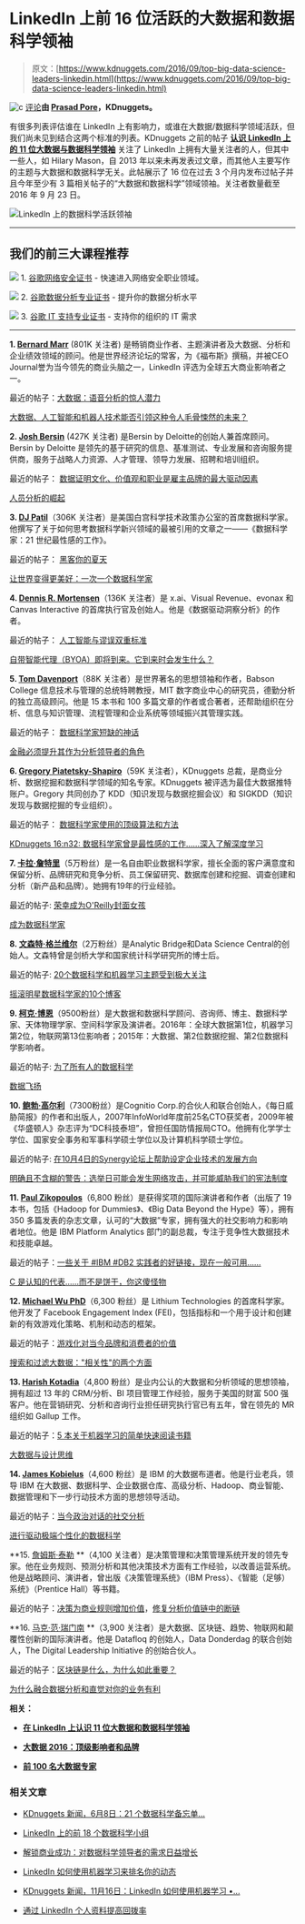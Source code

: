 # LinkedIn 上前 16 位活跃的大数据和数据科学领袖

> 原文：[https://www.kdnuggets.com/2016/09/top-big-data-science-leaders-linkedin.html](https://www.kdnuggets.com/2016/09/top-big-data-science-leaders-linkedin.html)

![c](../Images/3d9c022da2d331bb56691a9617b91b90.png) [评论](#comments)**由 [Prasad Pore](https://www.linkedin.com/in/prasadpore "Prasad Pore 的帖子")，KDnuggets。**

有很多列表评估谁在 LinkedIn 上有影响力，或谁在大数据/数据科学领域活跃，但我们尚未见到结合这两个标准的列表。KDnuggets 之前的帖子 [**认识 LinkedIn 上的 11 位大数据与数据科学领袖**](/2016/05/10-big-data-data-science-leaders-linkedin.html) 关注了 LinkedIn 上拥有大量关注者的人，但其中一些人，如 Hilary Mason，自 2013 年以来未再发表过文章，而其他人主要写作的主题与大数据和数据科学无关。此帖展示了 16 位在过去 3 个月内发布过帖子并且今年至少有 3 篇相关帖子的“大数据和数据科学”领域领袖。关注者数量截至 2016 年 9 月 23 日。

![LinkedIn 上的数据科学活跃领袖](../Images/87c6aa4ea2f75e621e9fc4f00b2b637d.png)

* * *

## 我们的前三大课程推荐

![](../Images/0244c01ba9267c002ef39d4907e0b8fb.png) 1\. [谷歌网络安全证书](https://www.kdnuggets.com/google-cybersecurity) - 快速进入网络安全职业领域。

![](../Images/e225c49c3c91745821c8c0368bf04711.png) 2\. [谷歌数据分析专业证书](https://www.kdnuggets.com/google-data-analytics) - 提升你的数据分析水平

![](../Images/0244c01ba9267c002ef39d4907e0b8fb.png) 3\. [谷歌 IT 支持专业证书](https://www.kdnuggets.com/google-itsupport) - 支持你的组织的 IT 需求

* * *

**1\. [Bernard Marr](https://www.linkedin.com/in/bernardmarr)** (801K 关注者) 是畅销商业作者、主题演讲者及大数据、分析和企业绩效领域的顾问。他是世界经济论坛的常客，为《福布斯》撰稿，并被CEO Journal誉为当今领先的商业头脑之一，LinkedIn 评选为全球五大商业影响者之一。

最近的帖子：[大数据：语音分析的惊人潜力](https://www.linkedin.com/pulse/big-data-mind-blowing-potential-voice-analytics-bernard-marr?trk=mp-reader-card)

[大数据、人工智能和机器人技术能否引领这种令人毛骨悚然的未来？](https://www.linkedin.com/pulse/could-big-data-ai-robotics-lead-spine-chilling-future-bernard-marr?trk=mp-reader-card)

**2\. [Josh Bersin](https://www.linkedin.com/in/bersin)** (427K 关注者) 是Bersin by Deloitte的创始人兼首席顾问。Bersin by Deloitte 是领先的基于研究的信息、基准测试、专业发展和咨询服务提供商，服务于战略人力资源、人才管理、领导力发展、招聘和培训组织。

最近的帖子： [数据证明文化、价值观和职业是雇主品牌的最大驱动因素](https://www.linkedin.com/pulse/culture-values-career-opportunities-biggest-drivers-your-josh-bersin?trk=prof-post)

[人员分析的崛起](https://www.linkedin.com/pulse/people-analytics-takes-off-josh-bersin?trk=mp-reader-card)

**3\. [DJ Patil](https://www.linkedin.com/in/dpatil)**（306K 关注者）是美国白宫科学技术政策办公室的首席数据科学家。他撰写了关于如何思考数据科学新兴领域的最被引用的文章之一——《数据科学家：21 世纪最性感的工作》。

最近的帖子： [黑客你的夏天](https://www.linkedin.com/pulse/20140407193958-4933865-hack-your-summer?trk=mp-reader-card)

[让世界变得更美好：一次一个数据科学家](https://www.linkedin.com/pulse/20140311192458-4933865-making-the-world-better-one-data-scientist-at-a-time?trk=mp-reader-card)

**4\. [Dennis R. Mortensen](https://www.linkedin.com/in/dennismortensen)**（136K 关注者）是 x.ai、Visual Revenue、evonax 和 Canvas Interactive 的首席执行官及创始人。他是《数据驱动洞察分析》的作者。

最近的帖子： [人工智能与谬误双重标准](https://www.linkedin.com/pulse/ai-fallibility-double-standard-dennis-r-mortensen?trk=prof-post)

[自带智能代理（BYOA）即将到来。它到来时会发生什么？](https://www.linkedin.com/pulse/bring-your-own-intelligent-agent-byoa-coming-what-when-mortensen?trk=prof-post)

**5. [Tom Davenport](https://www.linkedin.com/in/davenporttom)**（88K 关注者）是世界著名的思想领袖和作者，Babson College 信息技术与管理的总统特聘教授，MIT 数字商业中心的研究员，德勤分析的独立高级顾问。他是 15 本书和 100 多篇文章的作者或合著者，还帮助组织在分析、信息与知识管理、流程管理和企业系统等领域振兴其管理实践。

最近的帖子： [数据科学家短缺的神话](https://www.linkedin.com/pulse/myth-data-scientist-shortage-tom-davenport?trk=mp-reader-card)

[金融必须提升其作为分析领导者的角色](https://www.linkedin.com/pulse/finance-must-ramp-up-role-analytics-leader-tom-davenport?trk=mp-reader-card)

**6\. [Gregory Piatetsky-Shapiro](https://www.linkedin.com/in/gpiatetsky)**（59K 关注者），KDnuggets 总裁，是商业分析、数据挖掘和数据科学领域的知名专家。KDnuggets 被评选为最佳大数据推特账户。Gregory 共同创办了 KDD（知识发现与数据挖掘会议）和 SIGKDD（知识发现与数据挖掘的专业组织）。

最近的帖子： [数据科学家使用的顶级算法和方法](https://www.linkedin.com/pulse/top-algorithms-methods-used-data-scientists-gregory-piatetsky-shapiro?trk=mp-author-card)

[KDnuggets 16:n32: 数据科学家曾是最性感的工作……深入了解深度学习](https://www.linkedin.com/pulse/kdnuggets-16n32-data-scientist-sexiest-job-until-up-gregory?trk=mp-reader-card)

**7\. [卡拉·詹特里](https://www.linkedin.com/in/datanerd13)**（5万粉丝）是一名自由职业数据科学家，擅长全面的客户满意度和保留分析、品牌研究和竞争分析、员工保留研究、数据库创建和挖掘、调查创建和分析（新产品和品牌）。她拥有19年的行业经验。

最近的帖子: [荣幸成为O'Reilly封面女孩](https://www.linkedin.com/pulse/honored-oreilly-cover-girl-carla-gentry?trk=mp-reader-card)

[成为数据科学家](https://www.linkedin.com/pulse/being-data-scientist-carla-gentry?trk=mp-reader-card)

**8. [文森特·格兰维尔](https://www.linkedin.com/in/vincentg)**（2万粉丝）是Analytic Bridge和Data Science Central的创始人。文森特曾是剑桥大学和国家统计科学研究所的博士后。

最近的帖子: [20个数据科学和机器学习主题受到极大关注](https://www.linkedin.com/pulse/20-data-science-ml-topics-getting-big-traction-vincent-granville?trk=mp-reader-card)

[摇滚明星数据科学家的10个博客](https://www.linkedin.com/pulse/10-blogs-from-rock-star-data-scientists-vincent-granville?trk=mp-reader-card)

**9\. [柯克·博恩](https://www.linkedin.com/in/kirkdborne)**（9500粉丝）是大数据和数据科学顾问、咨询师、博主、数据科学家、天体物理学家、空间科学家及演讲者。2016年：全球大数据第1位，机器学习第2位，物联网第13位影响者；2015年：大数据、第2位数据挖掘、第2位数据科学影响者。

最近的帖子: [为了所有人的数据科学](https://www.linkedin.com/pulse/data-science-good-all-kirk-borne?trk=mp-reader-card)

[数据飞扬](https://www.linkedin.com/pulse/when-data-fly-kirk-borne?trk=mp-reader-card)

**10\. [鲍勃·高尔利](https://www.linkedin.com/in/robertgourley)**（7300粉丝）是Cognitio Corp.的合伙人和联合创始人，《每日威胁简报》的作者和出版人，2007年InfoWorld年度前25名CTO获奖者，2009年被《华盛顿人》杂志评为“DC科技泰坦”，曾担任国防情报局CTO。他拥有化学学士学位、国家安全事务和军事科学硕士学位以及计算机科学硕士学位。

最近的帖子: [在10月4日的Synergy论坛上帮助设定企业技术的发展方向](https://www.linkedin.com/pulse/help-set-course-enterprise-technology-4-oct-synergy-forum-bob-gourley?trk=mp-reader-card)

[明确且不含糊的警告：选举日可能会发生网络攻击，并可能威胁我们的宪法制度](https://www.linkedin.com/pulse/clear-unambiguous-warning-cyber-attacks-likely-occur-election-bob?trk=mp-reader-card)

**11\. [Paul Zikopoulos](https://www.linkedin.com/in/paul-zikopoulos-4323607)**（6,800 粉丝）是获得奖项的国际演讲者和作者（出版了 19 本书，包括《Hadoop for Dummies》、《Big Data Beyond the Hype》等），拥有 350 多篇发表的杂志文章，认可的“大数据”专家，拥有强大的社交影响力和影响者地位。他是 IBM Platform Analytics 部门的副总裁，专注于竞争性大数据技术和技能卓越。

最近的帖子：[一些关于 #IBM #DB2 实践者的好链接，现在一般可用……](https://www.linkedin.com/pulse/some-good-links-ibm-db2-practitioners-version-11-now-paul-zikopoulos?trk=mp-reader-card)

[C 是认知的代表……而不是饼干，你这傻怪物](https://www.linkedin.com/pulse/c-cognitivenot-cookies-you-silly-monster-paul-zikopoulos?trk=mp-reader-card)

**12\. [Michael Wu PhD](https://www.linkedin.com/in/michaelwuphd)**（6,300 粉丝）是 Lithium Technologies 的首席科学家。他开发了 Facebook Engagement Index (FEI)，包括指标和一个用于设计和创建新的有效游戏化策略、机制和动态的框架。

最近的帖子：[游戏化对当今品牌和消费者的价值](https://www.linkedin.com/pulse/value-gamification-todays-brands-consumers-michael-wu-phd?trk=mp-reader-card)

[搜索和过滤大数据："相关性"的两个方面](https://www.linkedin.com/pulse/searching-filtering-big-data-2-sides-relevance-coin-michael-wu-phd?trk=mp-reader-card)

**13\. [Harish Kotadia](https://www.linkedin.com/in/hkotadia)**（4,800 粉丝）是业内公认的大数据和分析领域的思想领袖，拥有超过 13 年的 CRM/分析、BI 项目管理工作经验，服务于美国的财富 500 强客户。他在营销研究、分析和咨询行业担任研究执行官已有五年，曾在领先的 MR 组织如 Gallup 工作。

最近的帖子：[5 本关于机器学习的简单快速阅读书籍](https://www.linkedin.com/pulse/5-easy-quick-reads-machine-learning-harish-kotadia-ph-d-?trk=mp-reader-card)

[大数据与设计思维](https://www.linkedin.com/pulse/big-data-design-thinking-harish-kotadia-ph-d-?trk=mp-reader-card)

**14\. [James Kobielus](https://www.linkedin.com/in/jameskobielus)**（4,600 粉丝）是 IBM 的大数据布道者。他是行业老兵，领导 IBM 在大数据、数据科学、企业数据仓库、高级分析、Hadoop、商业智能、数据管理和下一步行动技术方面的思想领导活动。

最近的帖子：[当今政治对话的社交分析](https://www.linkedin.com/pulse/social-analytics-what-passes-political-conversation-days-kobielus?trk=mp-reader-card)

[进行驱动极端个性化的数据科学](https://www.linkedin.com/pulse/doing-data-science-drives-extreme-personalization-james-kobielus?trk=mp-reader-card)

**15\. [詹姆斯·泰勒](https://www.linkedin.com/in/jamestaylor) **（4,100 关注者）是决策管理和决策管理系统开发的领先专家。他在业务规则、预测分析和其他决策技术方面有工作经验，以改善运营系统。他是战略顾问、演讲者，曾出版《决策管理系统》（IBM Press）、《智能（足够）系统》（Prentice Hall）等书籍。

最近的帖子：[决策为商业规则增加价值](https://www.linkedin.com/pulse/decisions-add-value-business-rules-james-taylor?trk=mp-reader-card)，[修复分析价值链中的断链](https://www.linkedin.com/pulse/fixing-broken-links-analytics-value-chain-james-taylor?trk=mp-reader-card)

**16\. [马克·范·瑞门南](https://www.linkedin.com/in/markvanrijmenam) **（3,900 关注者）是大数据、区块链、趋势、物联网和颠覆性创新的国际演讲者。他是 Datafloq 的创始人，Data Donderdag 的联合创始人，The Digital Leadership Initiative 的创始合伙人。

最近的帖子：[区块链是什么，为什么如此重要？](https://www.linkedin.com/pulse/what-blockchain-why-so-important-mark-van-rijmenam?trk=mp-reader-card)

[为什么融合数据分析和直觉对你的业务有利](https://www.linkedin.com/pulse/why-blending-data-analytics-gut-feeling-benefits-your-van-rijmenam?trk=mp-reader-card)

**相关：**

+   [**在 LinkedIn 上认识 11 位大数据和数据科学领袖**](/2016/05/10-big-data-data-science-leaders-linkedin.html)

+   [**大数据 2016：顶级影响者和品牌**](/2016/02/big-data-top-influencers-brands.html)

+   [**前 100 名大数据专家**](/2016/01/maptive-top-big-data-experts.html)

### 相关文章

+   [KDnuggets 新闻，6月8日：21 个数据科学备忘单…](https://www.kdnuggets.com/2022/n23.html)

+   [LinkedIn 上的前 18 个数据科学小组](https://www.kdnuggets.com/2022/06/top-18-data-science-group-linkedin.html)

+   [解锁商业成功：对数据科学领导者的需求日益增长](https://www.kdnuggets.com/unlocking-business-success-the-growing-demand-for-data-science-leaders)

+   [LinkedIn 如何使用机器学习来排名你的动态](https://www.kdnuggets.com/2022/11/linkedin-uses-machine-learning-rank-feed.html)

+   [KDnuggets 新闻，11月16日：LinkedIn 如何使用机器学习 •…](https://www.kdnuggets.com/2022/n45.html)

+   [通过 LinkedIn 个人资料提高回拨率](https://www.kdnuggets.com/increase-your-callback-rate-with-a-linkedin-profile)

